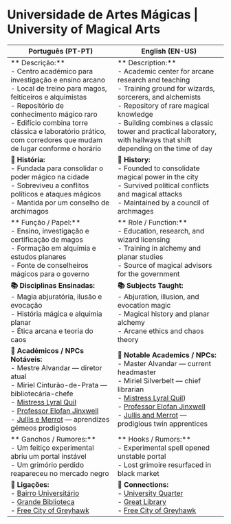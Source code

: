 # Universidade de Artes Mágicas | University of Magical Arts

| **Português (PT-PT)**                                                                                                                                                                                                                                                                                  | **English (EN-US)**                                                                                                                                                                                                                                                                                        |
| ------------------------------------------------------------------------------------------------------------------------------------------------------------------------------------------------------------------------------------------------------------------------------------------------------ | ---------------------------------------------------------------------------------------------------------------------------------------------------------------------------------------------------------------------------------------------------------------------------------------------------------- |
| ** Descrição:**<br> - Centro académico para investigação e ensino arcano<br> - Local de treino para magos, feiticeiros e alquimistas<br> - Repositório de conhecimento mágico raro<br> - Edifício combina torre clássica e laboratório prático, com corredores que mudam de lugar conforme o horário | ** Description:**<br> - Academic center for arcane research and teaching<br> - Training ground for wizards, sorcerers, and alchemists<br> - Repository of rare magical knowledge<br> - Building combines a classic tower and practical laboratory, with hallways that shift depending on the time of day |
| **📜 História:**<br> - Fundada para consolidar o poder mágico na cidade<br> - Sobreviveu a conflitos políticos e ataques mágicos<br> - Mantida por um conselho de archimagos                                                                                                                           | **📜 History:**<br> - Founded to consolidate magical power in the city<br> - Survived political conflicts and magical attacks<br> - Maintained by a council of archmages                                                                                                                                   |
| ** Função / Papel:**<br> - Ensino, investigação e certificação de magos<br> - Formação em alquimia e estudos planares<br> - Fonte de conselheiros mágicos para o governo                                                                                                                             | ** Role / Function:**<br> - Education, research, and wizard licensing<br> - Training in alchemy and planar studies<br> - Source of magical advisors for the government                                                                                                                                   |
| **📚 Disciplinas Ensinadas:**<br> - Magia abjuratória, ilusão e evocação<br> - História mágica e alquimia planar<br> - Ética arcana e teoria do caos                                                                                                                                                   | **📚 Subjects Taught:**<br> - Abjuration, illusion, and evocation magic<br> - Magical history and planar alchemy<br> - Arcane ethics and chaos theory                                                                                                                                                      |
| **👤 Académicos / NPCs Notáveis:**<br> - Mestre Alvandar — diretor atual<br> - Miriel Cinturão-de-Prata — bibliotecária-chefe<br> - [Mistress Lyral Quil](docs/dm/-/npc/Free%20City%20of%20Grehawk/mistress_lyra_quil.md)<br> - [Professor Elofan Jinxwell]()<br> - [Jullis e Merrot]() — aprendizes gémeos prodigiosos                         | **👤 Notable Academics / NPCs:**<br> - Master Alvandar — current headmaster<br> - Miriel Silverbelt — chief librarian<br> - [Mistress Lyral Quil](docs/dm/-/npc/Free%20City%20of%20Grehawk/mistress_lyra_quil.md))<br> - [Professor Elofan Jinxwell]()<br> - [Jullis and Merrot]() — prodigious twin apprentices                                    |
| ** Ganchos / Rumores:**<br> - Um feitiço experimental abriu um portal instável<br> - Um grimório perdido reapareceu no mercado negro                                                                                                                                                                 | ** Hooks / Rumors:**<br> - Experimental spell opened unstable portal<br> - Lost grimoire resurfaced in black market                                                                                                                                                                                      |
| **📎 Ligações:**<br> - [Bairro Universitário](university_quarter.md)<br> - [Grande Biblioteca](great_library.md)<br> - [Free City of Greyhawk](free_city_of_greyhawk.md)                                                                                                                               | **📎 Connections:**<br> - [University Quarter](university_quarter.md)<br> - [Great Library](great_library.md)<br> - [Free City of Greyhawk](free_city_of_greyhawk.md)                                                                                                                                      |






















